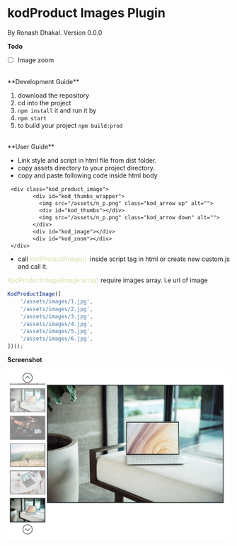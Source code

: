 # kodProduct Images Plugin

By Ronash Dhakal. Version 0.0.0

**Todo**

* [ ] Image zoom

<br>
**Development Guide**

1. download the repository
2. cd into the project
3. `npm install` it and run it by
4. `npm start`
5. to build your project `npm build:prod`

<br>
**User Guide**

* Link style and script in html file from dist folder.
* copy assets directory to your project directory.
* copy and paste following code inside html body

``` htmlbars
 <div class="kod_product_image">
        <div id="kod_thumbs_wrapper">
          <img src="/assets/n_p.png" class="kod_arrow up" alt="">
          <div id="kod_thumbs"></div>
          <img src="/assets/n_p.png" class="kod_arrow down" alt="">
        </div>
        <div id="kod_image"></div>
        <div id="kod_zoom"></div>
 </div>
```

* call <span class="colour" style="color:rgb(220, 220, 170)">KodProductImage() </span> inside script tag in html or create new custom.js and call it.

<span class="colour" style="color:rgb(220, 220, 170)">KodProductImage(image:array)</span> require images array. i.e url of image
<br>
``` javascript
KodProductImage([
    '/assets/images/1.jpg',
    '/assets/images/2.jpg',
    '/assets/images/3.jpg',
    '/assets/images/4.jpg',
    '/assets/images/5.jpg',
    '/assets/images/6.jpg',
])();
```

**Screenshot**

![image](https://github.com/ronashdkl/js-product-images/blob/master/Screenshot.png?raw=true)